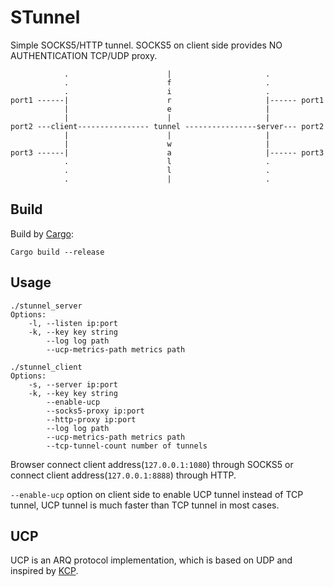 STunnel
=======

Simple SOCKS5/HTTP tunnel. SOCKS5 on client side provides NO AUTHENTICATION TCP/UDP proxy.

	            .                      |                     .
	            .                      f                     .
	            .                      i                     .
	port1 ------|                      r                     |------ port1
	            |                      e                     |
	            |                      |                     |
	port2 ---client---------------- tunnel ----------------server--- port2
	            |                      |                     |
	            |                      w                     |
	port3 ------|                      a                     |------ port3
	            .                      l                     .
	            .                      l                     .
	            .                      |                     .

Build
-----

Build by [Cargo](https://crates.io/):

	Cargo build --release

Usage
-----

	./stunnel_server
	Options:
	    -l, --listen ip:port
	    -k, --key key string
	        --log log path
	        --ucp-metrics-path metrics path

	./stunnel_client
	Options:
	    -s, --server ip:port
	    -k, --key key string
	        --enable-ucp
	        --socks5-proxy ip:port
	        --http-proxy ip:port
	        --log log path
	        --ucp-metrics-path metrics path
	        --tcp-tunnel-count number of tunnels

Browser connect client address(`127.0.0.1:1080`) through SOCKS5 or connect client address(`127.0.0.1:8888`) through HTTP.

`--enable-ucp` option on client side to enable UCP tunnel instead of TCP tunnel, UCP tunnel is much faster than TCP tunnel in most cases.

UCP
---

UCP is an ARQ protocol implementation, which is based on UDP and inspired by [KCP](https://github.com/skywind3000/kcp).
